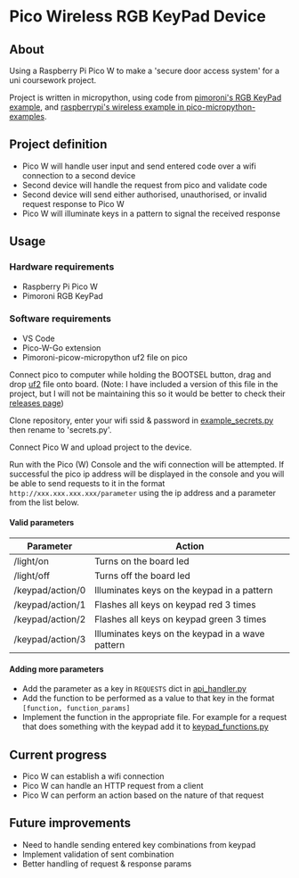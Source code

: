 # Pico Wireless RGB KeyPad Device

## About

Using a Raspberry Pi Pico W to make a 'secure door access system' for a uni coursework project.

Project is written in micropython, using code from [pimoroni's RGB KeyPad example](https://github.com/pimoroni/pimoroni-pico/blob/main/micropython/examples/pico_rgb_keypad/demo.py), and [raspberrypi's wireless example in pico-micropython-examples](https://github.com/raspberrypi/pico-micropython-examples/blob/master/wireless/webserver.py).

## Project definition

- Pico W will handle user input and send entered code over a wifi connection to a second device
- Second device will handle the request from pico and validate code
- Second device will send either authorised, unauthorised, or invalid request response to Pico W
- Pico W will illuminate keys in a pattern to signal the received response

## Usage

### Hardware requirements

- Raspberry Pi Pico W
- Pimoroni RGB KeyPad

### Software requirements

- VS Code
- Pico-W-Go extension
- Pimoroni-picow-micropython uf2 file on pico

Connect pico to computer while holding the BOOTSEL button, drag and drop [uf2](/pimoroni-picow-v1.19.16-micropython.uf2) file onto board. (Note: I have included a version of this file in the project, but I will not be maintaining this so it would be better to check their [releases page](https://github.com/pimoroni/pimoroni-pico/releases))

Clone repository, enter your wifi ssid & password in [example_secrets.py](/example_secrets.py) then rename to 'secrets.py'.

Connect Pico W and upload project to the device.

Run with the Pico (W) Console and the wifi connection will be attempted. If successful the pico ip address will be displayed in the console and you will be able to send requests to it in the format `http://xxx.xxx.xxx.xxx/parameter` using the ip address and a parameter from the list below.

#### Valid parameters
|Parameter | Action |
|----------|--------|
| /light/on | Turns on the board led |
| /light/off | Turns off the board led |
| /keypad/action/0 | Illuminates keys on the keypad in a pattern |
| /keypad/action/1 | Flashes all keys on keypad red 3 times |
| /keypad/action/2 | Flashes all keys on keypad green 3 times |
| /keypad/action/3 | Illuminates keys on the keypad in a wave pattern |

#### Adding more parameters
- Add the parameter as a key in `REQUESTS` dict in [api_handler.py](/app/api_handler.py)
- Add the function to be performed as a value to that key in the format `[function, function_params]`
- Implement the function in the appropriate file. For example for a request that does something with the keypad add it to [keypad_functions.py](/app/keypad_functions.py)

## Current progress

- Pico W can establish a wifi connection
- Pico W can handle an HTTP request from a client
- Pico W can perform an action based on the nature of that request

## Future improvements

- Need to handle sending entered key combinations from keypad
- Implement validation of sent combination
- Better handling of request & response params
